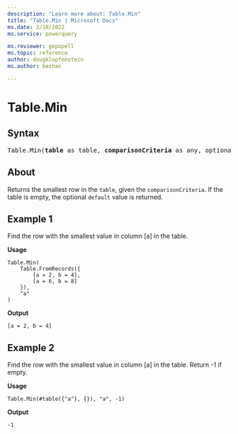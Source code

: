 ```yaml
---
description: "Learn more about: Table.Min"
title: "Table.Min | Microsoft Docs"
ms.date: 3/10/2022
ms.service: powerquery

ms.reviewer: gepopell
ms.topic: reference
author: dougklopfenstein
ms.author: bezhan

---
```

# Table.Min

## Syntax

<pre>
Table.Min(<b>table</b> as table, <b>comparisonCriteria</b> as any, optional <b>default</b> as any) as any
</pre>
  
## About

Returns the smallest row in the `table`, given the `comparisonCriteria`. If the table is empty, the optional `default` value is returned.

## Example 1

Find the row with the smallest value in column [a] in the table.

**Usage**

```powerquery-m
Table.Min(
    Table.FromRecords({
        [a = 2, b = 4],
        [a = 6, b = 8]
    }),
    "a"
)
```

**Output**

`[a = 2, b = 4]`

## Example 2

Find the row with the smallest value in column [a] in the table. Return -1 if empty.

**Usage**

```powerquery-m
Table.Min(#table({"a"}, {}), "a", -1)
```

**Output**

`-1`
